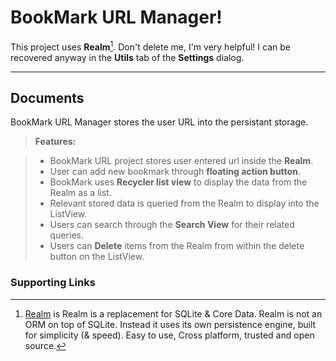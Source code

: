 BookMark URL Manager!
===================


This project uses  **Realm**[^realmedit]. Don't delete me, I'm very helpful! I can be recovered anyway in the **Utils** tab of the <i class="icon-cog"></i> **Settings** dialog.

----------


Documents
-------------

BookMark URL Manager stores the user URL into the persistant storage. 

> **Features:**

> - BookMark URL project stores user entered url inside the **Realm**. 
> - User can add new bookmark through **floating action button**.
> - BookMark uses **Recycler list view** to display the data from the Realm as a list.
> - Relevant stored data is queried from the Realm to display into the ListView.
> - Users can search through the **Search View** for their related queries. 
> - Users can **Delete** items from the Realm from within the delete button on the ListView.

### Supporting Links

  [^realmedit]: [Realm](https://realm.io/) is Realm is a replacement for SQLite & Core Data. Realm is not an ORM on top of SQLite. Instead it uses its own persistence engine, built for simplicity (& speed). Easy to use, Cross platform, trusted and open source.


